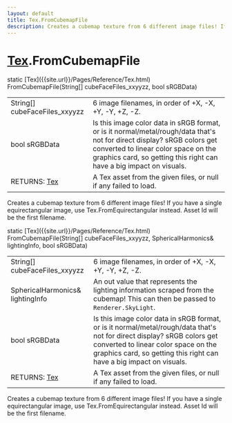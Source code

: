 ```yaml
---
layout: default
title: Tex.FromCubemapFile
description: Creates a cubemap texture from 6 different image files! If you have a single equirectangular image, use Tex.FromEquirectangular instead. Asset Id will be the first filename.
---
```

# [Tex]({{site.url}}/Pages/Reference/Tex.html).FromCubemapFile

<div class='signature' markdown='1'>
static [Tex]({{site.url}}/Pages/Reference/Tex.html) FromCubemapFile(String[] cubeFaceFiles_xxyyzz, bool sRGBData)
</div>

|  |  |
|--|--|
|String[] cubeFaceFiles_xxyyzz|6 image filenames, in order of             +X, -X, +Y, -Y, +Z, -Z.|
|bool sRGBData|Is this image color data in sRGB format,              or is it normal/metal/rough/data that's not for direct display?              sRGB colors get converted to linear color space on the graphics             card, so getting this right can have a big impact on visuals.|
|RETURNS: [Tex]({{site.url}}/Pages/Reference/Tex.html)|A Tex asset from the given files, or null if any failed to load.|

Creates a cubemap texture from 6 different image files!
If you have a single equirectangular image, use Tex.FromEquirectangular
instead. Asset Id will be the first filename.
<div class='signature' markdown='1'>
static [Tex]({{site.url}}/Pages/Reference/Tex.html) FromCubemapFile(String[] cubeFaceFiles_xxyyzz, SphericalHarmonics& lightingInfo, bool sRGBData)
</div>

|  |  |
|--|--|
|String[] cubeFaceFiles_xxyyzz|6 image filenames, in order of              +X, -X, +Y, -Y, +Z, -Z.|
|SphericalHarmonics& lightingInfo|An out value that represents the              lighting information scraped from the cubemap! This can then be              passed to `Renderer.SkyLight`.|
|bool sRGBData|Is this image color data in sRGB format,              or is it normal/metal/rough/data that's not for direct display?              sRGB colors get converted to linear color space on the graphics             card, so getting this right can have a big impact on visuals.|
|RETURNS: [Tex]({{site.url}}/Pages/Reference/Tex.html)|A Tex asset from the given files, or null if any failed to load.|

Creates a cubemap texture from 6 different image files!
If you have a single equirectangular image, use Tex.FromEquirectangular
instead. Asset Id will be the first filename.




